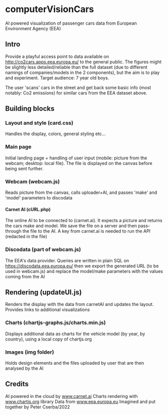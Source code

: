 # computerVisionCars
AI powered visualization of passenger cars data from European Environment Agency (EEA)
## Intro
Provide a playful access point to data available on http://co2cars.apps.eea.europa.eu/ to the general public. The figures might be slightly less detailed/reliable than the full dataset (due to different namings of companies/models in the 2 components), but the aim is to play and experiment. Target audience: 7 year old boys.

The user 'scans' cars in the street and get back some basic info (most notably: Co2 emissions) for similar cars from the EEA dataset above.
## Building blocks
### Layout and style (card.css)
Handles the display, colors, general styling etc...
### Main page
Initial landing page + handling of user input (mobile: picture from the webcam; desktop: local file). The file is displayed on the canvas before being sent further.
### Webcam (webcam.js)
Reads picture from the canvas, calls uploader+AI, and passes 'make' and 'model' parameters to discodata
#### Carnet AI (cURL.php)
The online AI to be connected to (carnet.ai). It expects a picture and returns the cars make and model. 
We save the file on a server and then pass-through the file to the AI. A key from carnet.ai is needed to run the API (redacted in the file)
### Discodata (part of webcam.js)
The EEA's data provider. Queries are written in plain SQL on https://discodata.eea.europa.eu/ then we export the generated URL (to be used in webcam.js) and replace the model/make parameters with the values coming from the AI
## Rendering (updateUI.js)
Renders the display with the data from carnetAI and updates the layout. Provides links to additional visualizations
### Charts (chartjs-graphs.js/charts.min.js)
Displays additional data as charts for the vehicle model (by year, by country), using a local copy of chartjs.org
### Images (img folder)
Holds design elements and the files uploaded by user that are then analysed by the AI
## Credits
AI powered in the cloud by www.carnet.ai
Charts rendering with www.chartjs.org library
Data from www.eea.europa.eu
Imagined and put together by Peter Cserba/2022 
